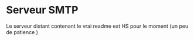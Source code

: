 # Serveur SMTP

Le serveur distant contenant le vrai readme est HS pour le moment (un peu de patience )

